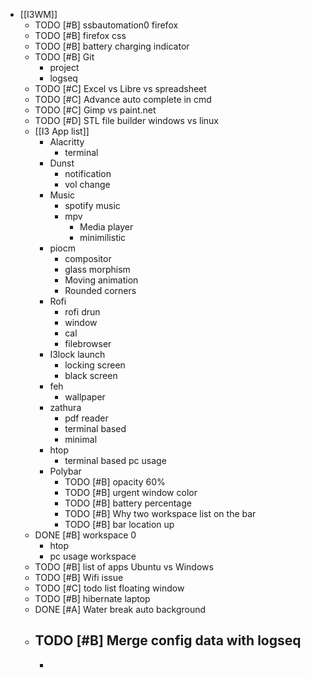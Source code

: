 - [[I3WM]]
	- TODO [#B] ssbautomation0 firefox
	- TODO [#B] firefox css
	- TODO [#B] battery charging indicator
	- TODO [#B] Git
		- project
		- logseq
	- TODO [#C] Excel vs Libre vs spreadsheet
	- TODO [#C] Advance auto complete in cmd
	- TODO [#C] Gimp vs paint.net
	- TODO [#D] STL file builder windows vs linux
	- [[I3 App list]]
		- Alacritty
			- terminal
		- Dunst
			- notification
			- vol change
		- Music
			- spotify music
			- mpv
				- Media player
				- minimilistic
		- piocm
			- compositor
			- glass morphism
			- Moving animation
			- Rounded corners
		- Rofi
			- rofi drun
			- window
			- cal
			- filebrowser
		- I3lock launch
			- locking screen
			- black screen
		- feh
			- wallpaper
		- zathura
			- pdf reader
			- terminal based
			- minimal
		- htop
			- terminal based pc usage
		- Polybar
			- TODO [#B] opacity 60%
			- TODO [#B] urgent window color
			- TODO [#B] battery percentage
			- TODO [#B] Why two workspace list on the bar
			- TODO [#B] bar location up
	- DONE [#B] workspace 0
		- htop
		- pc usage workspace
	- TODO [#B] list of apps Ubuntu vs Windows
	- TODO [#B] Wifi issue
	- TODO [#C] todo list floating window
	- TODO [#B] hibernate laptop
	- DONE [#A] Water break auto background
	- TODO [#B] Merge config data with logseq
		-
		-